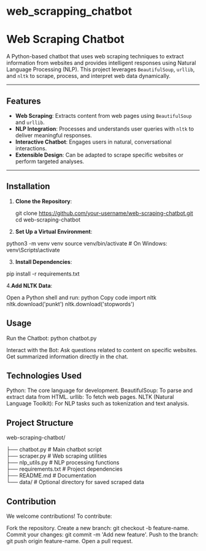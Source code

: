 # web_scrapping_chatbot

# Web Scraping Chatbot

A Python-based chatbot that uses web scraping techniques to extract information from websites and provides intelligent responses using Natural Language Processing (NLP). This project leverages `BeautifulSoup`, `urllib`, and `nltk` to scrape, process, and interpret web data dynamically.

---

## Features

- **Web Scraping**: Extracts content from web pages using `BeautifulSoup` and `urllib`.
- **NLP Integration**: Processes and understands user queries with `nltk` to deliver meaningful responses.
- **Interactive Chatbot**: Engages users in natural, conversational interactions.
- **Extensible Design**: Can be adapted to scrape specific websites or perform targeted analyses.

---

## Installation

1. **Clone the Repository**:
  
   git clone https://github.com/your-username/web-scraping-chatbot.git
   cd web-scraping-chatbot

2. **Set Up a Virtual Environment**:

python3 -m venv venv
source venv/bin/activate   # On Windows: venv\Scripts\activate

3. **Install Dependencies**:

pip install -r requirements.txt    

4.**Add NLTK Data**:

Open a Python shell and run:
python
Copy code
import nltk
nltk.download('punkt')
nltk.download('stopwords')    

## Usage
Run the Chatbot:
python chatbot.py  

Interact with the Bot:
Ask questions related to content on specific websites.
Get summarized information directly in the chat.    

## Technologies Used
Python: The core language for development.
BeautifulSoup: To parse and extract data from HTML.
urllib: To fetch web pages.
NLTK (Natural Language Toolkit): For NLP tasks such as tokenization and text analysis.

## Project Structure

web-scraping-chatbot/  

├── chatbot.py          # Main chatbot script  
├── scraper.py          # Web scraping utilities  
├── nlp_utils.py        # NLP processing functions  
├── requirements.txt    # Project dependencies   
├── README.md           # Documentation  
└── data/               # Optional directory for saved scraped data  

## Contribution
We welcome contributions! To contribute:

Fork the repository.
Create a new branch: git checkout -b feature-name.
Commit your changes: git commit -m 'Add new feature'.
Push to the branch: git push origin feature-name.
Open a pull request.
